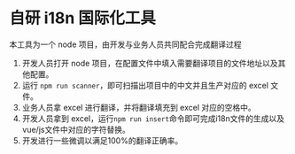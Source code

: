 # 自研 i18n 国际化工具

本工具为一个 node 项目，由开发与业务人员共同配合完成翻译过程

1. 开发人员打开 node 项目，在配置文件中填入需要翻译项目的文件地址以及其他配置。
2. 运行 `npm run scanner`，即可扫描出项目中的中文并且生产对应的 excel 文件。
3. 业务人员拿 excel 进行翻译，并将翻译填充到 excel 对应的空格中。
4. 开发人员拿到 excel，运行`npm run insert`命令即可完成i18n文件的生成以及vue/js文件中对应的字符替换。
5. 开发进行一些微调以满足100%的翻译正确率。
